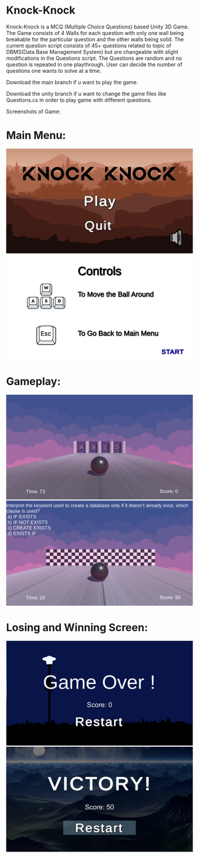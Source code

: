 # Knock-Knock
Knock-Knock is a MCQ (Multiple Choice Questions) based Unity 3D Game.
The Game consists of 4 Walls for each question with only one wall being breakable for the particular
question and the other walls being solid. The current question script consists of 45+ questions related to
topic of DBMS(Data Base Management System) but are changeable with slight modifications in the Questions script.
The Questions are random and no question is repeated in one playthrough. User can decide the number of questions
one wants to solve at a time.



Download the main branch if u want to play the game.

Download the unity branch if u want to change the game files like Questions.cs in order to play game with different questions.


Screenshots of Game:

# Main Menu:
![](https://github.com/ShaSha-Codes/Knock-Knock/blob/main/Screenshots/Screenshot%20(66).png)
![](https://github.com/ShaSha-Codes/Knock-Knock/blob/main/Screenshots/Screenshot%20(68).png)


# Gameplay:
![](https://github.com/ShaSha-Codes/Knock-Knock/blob/main/Screenshots/Screenshot%20(69).png)
![](https://github.com/ShaSha-Codes/Knock-Knock/blob/main/Screenshots/Screenshot%20(71).png)

# Losing and Winning Screen:
![](https://github.com/ShaSha-Codes/Knock-Knock/blob/main/Screenshots/Screenshot%20(70).png)
![](https://github.com/ShaSha-Codes/Knock-Knock/blob/main/Screenshots/Screenshot%20(72).png)


